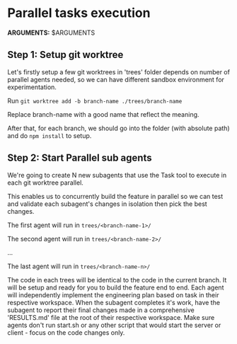 # Parallel tasks execution

**ARGUMENTS:** $ARGUMENTS

## Step 1: Setup git worktree

Let's firstly setup a few git worktrees in 'trees' folder depends on number of parallel agents needed, so we can have different sandbox environment for experimentation.

Run `git worktree add -b branch-name ./trees/branch-name`

Replace branch-name with a good name that reflect the meaning.

After that, for each branch, we should go into the folder (with absolute path) and do `npm install` to setup.

## Step 2: Start Parallel sub agents

We're going to create N new subagents that use the Task tool to execute in each git worktree parallel.

This enables us to concurrently build the feature in parallel so we can test and validate each subagent's changes in isolation then pick the best changes.

The first agent will run in `trees/<branch-name-1>/`

The second agent will run in `trees/<branch-name-2>/`

...

The last agent will run in `trees/<branch-name-n>/`

The code in each trees will be identical to the code in the current branch. It will be setup and ready for you to build the feature end to end.
Each agent will independently implement the engineering plan based on task in their respective
workspace.
When the subagent completes it's work, have the subagent to report their final changes made in a
comprehensive 'RESULTS.md' file at the root of their respective workspace.
Make sure agents don't run start.sh or any other script that would start the server or client - focus on the code changes only.
